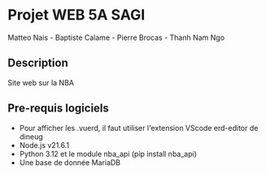 # Projet WEB 5A SAGI
Matteo Nais - Baptiste Calame - Pierre Brocas -  Thanh Nam Ngo
 

## Description
Site web sur la NBA


## Pre-requis logiciels
- Pour afficher les .vuerd, il faut utiliser l'extension VScode erd-editor de dineug
- Node.js v21.6.1
- Python 3.12 et le module nba_api (pip install nba_api)
- Une base de donnée MariaDB




